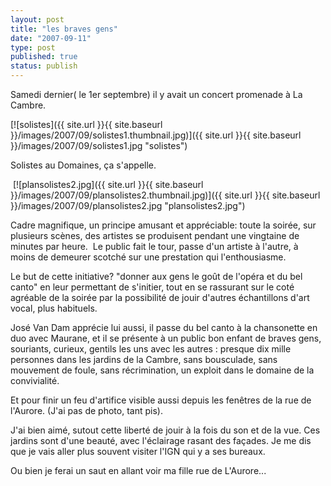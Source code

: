 ```yaml
---
layout: post
title: "les braves gens"
date: "2007-09-11"
type: post
published: true
status: publish
---
```


Samedi dernier( le 1er septembre) il y avait un concert promenade à La Cambre.

[![solistes]({{ site.url }}{{ site.baseurl }}/images/2007/09/solistes1.thumbnail.jpg)]({{ site.url }}{{ site.baseurl }}/images/2007/09/solistes1.jpg "solistes")

Solistes au Domaines, ça s'appelle.

 [![plansolistes2.jpg]({{ site.url }}{{ site.baseurl }}/images/2007/09/plansolistes2.thumbnail.jpg)]({{ site.url }}{{ site.baseurl }}/images/2007/09/plansolistes2.jpg "plansolistes2.jpg")

Cadre magnifique, un principe amusant et appréciable: toute la soirée, sur plusieurs scènes, des artistes se produisent pendant une vingtaine de minutes par heure.  Le public fait le tour, passe d'un artiste à l'autre, à moins de demeurer scotché sur une prestation qui l'enthousiasme.

Le but de cette initiative? "donner aux gens le goût de l'opéra et du bel canto" en leur permettant de s'initier, tout en se rassurant sur le coté agréable de la soirée par la possibilité de jouir d'autres échantillons d'art vocal, plus habituels.

José Van Dam apprécie lui aussi, il passe du bel canto à la chansonette en duo avec Maurane, et il se présente à un public bon enfant de braves gens, souriants, curieux, gentils les uns avec les autres : presque dix mille personnes dans les jardins de la Cambre, sans bousculade, sans mouvement de foule, sans récrimination, un exploit dans le domaine de la convivialité.

Et pour finir un feu d'artifice visible aussi depuis les fenêtres de la rue de l'Aurore. (J'ai pas de photo, tant pis).

J'ai bien aimé, sutout cette liberté de jouir à la fois du son et de la vue. Ces jardins sont d'une beauté, avec l'éclairage rasant des façades. Je me dis que je vais aller plus souvent visiter l'IGN qui y a ses bureaux.

Ou bien je ferai un saut en allant voir ma fille rue de L'Aurore...
